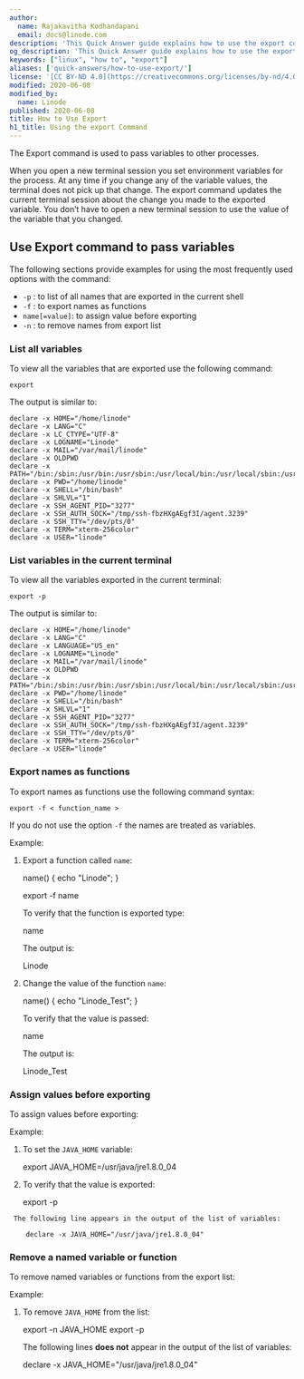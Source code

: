 ```yaml
---
author:
  name: Rajakavitha Kodhandapani
  email: docs@linode.com
description: 'This Quick Answer guide explains how to use the export command to view terminal variables, how to assign variable values, and how to pass functions to other processes.'
og_description: 'This Quick Answer guide explains how to use the export command to view terminal variables, how to assign variable values, and how to pass functions to other processes.' 
keywords: ["linux", "how to", "export"]
aliases: ['quick-answers/how-to-use-export/']
license: '[CC BY-ND 4.0](https://creativecommons.org/licenses/by-nd/4.0)'
modified: 2020-06-08
modified_by:
  name: Linode
published: 2020-06-08
title: How to Use Export
h1_title: Using the export Command
---
```

The Export command is used to pass variables to other processes.

When you open a new terminal session you set environment variables for the process. At any time if you change any of the variable values, the terminal does not pick up that change. The export command updates the current terminal session about the change you made to the exported variable. You don’t have to open a new terminal session to use the value of the variable that you changed.

## Use Export command to pass variables

The following sections provide examples for using the most frequently used options with the command:

   -  `-p` : to list of all names that are exported in the current shell
   -  `-f` : to export names as functions
   -  `name[=value]`: to assign value before exporting
   -  `-n` : to remove names from export list

### List all variables

To view all the variables that are exported use the following command:

    export

  The output is similar to:

    declare -x HOME="/home/linode"
    declare -x LANG="C"
    declare -x LC_CTYPE="UTF-8"
    declare -x LOGNAME="Linode"
    declare -x MAIL="/var/mail/linode"
    declare -x OLDPWD
    declare -x PATH="/bin:/sbin:/usr/bin:/usr/sbin:/usr/local/bin:/usr/local/sbin:/usr/games"
    declare -x PWD="/home/linode"
    declare -x SHELL="/bin/bash"
    declare -x SHLVL="1"
    declare -x SSH_AGENT_PID="3277"
    declare -x SSH_AUTH_SOCK="/tmp/ssh-fbzHXgAEgf3I/agent.3239"
    declare -x SSH_TTY="/dev/pts/0"
    declare -x TERM="xterm-256color"
    declare -x USER="linode"

### List variables in the current terminal

To view all the variables exported in the current terminal:

    export -p

  The output is similar to:

    declare -x HOME="/home/linode"
    declare -x LANG="C"
    declare -x LANGUAGE="US_en"
    declare -x LOGNAME="Linode"
    declare -x MAIL="/var/mail/linode"
    declare -x OLDPWD
    declare -x PATH="/bin:/sbin:/usr/bin:/usr/sbin:/usr/local/bin:/usr/local/sbin:/usr/games"
    declare -x PWD="/home/linode"
    declare -x SHELL="/bin/bash"
    declare -x SHLVL="1"
    declare -x SSH_AGENT_PID="3277"
    declare -x SSH_AUTH_SOCK="/tmp/ssh-fbzHXgAEgf3I/agent.3239"
    declare -x SSH_TTY="/dev/pts/0"
    declare -x TERM="xterm-256color"
    declare -x USER="linode"


### Export names as functions

To export names as functions use the following command syntax:

    export -f < function_name >

   If you do not use the option `-f` the names are treated as variables.

   Example:

   1. Export a function called `name`:

        name() { echo "Linode"; }

        export -f name

      To verify that the function is exported type:

        name

      The output is:

        Linode

   1. Change the value of the function `name`:

        name() { echo "Linode_Test"; }

      To verify that the value is passed:

        name

      The output is:

        Linode_Test

### Assign values before exporting

To assign values before exporting:

   Example:

   1. To set the `JAVA_HOME` variable:

        export JAVA_HOME=/usr/java/jre1.8.0_04

   1. To verify that the value is exported:

        export -p

     The following line appears in the output of the list of variables:

        declare -x JAVA_HOME="/usr/java/jre1.8.0_04"

### Remove a named variable or function

To remove named variables or functions from the export list:

   Example:

   1. To remove `JAVA_HOME` from the list:

        export -n JAVA_HOME
        export -p

      The following lines **does not** appear in the output of the list of variables:

        declare -x JAVA_HOME="/usr/java/jre1.8.0_04"
